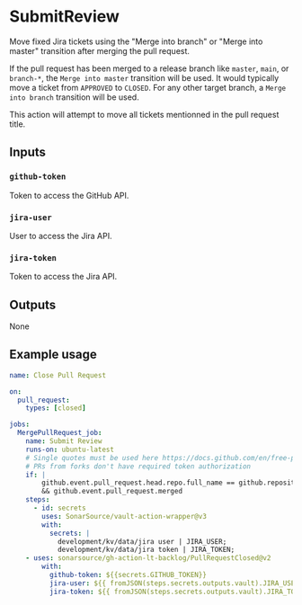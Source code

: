 # SubmitReview

Move fixed Jira tickets using the "Merge into branch" or "Merge into master" transition after merging the pull request.

If the pull request has been merged to a release branch like `master`, `main`, or `branch-*`, the `Merge into master` transition will be used. It would typically move a ticket from `APPROVED` to `CLOSED`. For any other target branch, a `Merge into branch` transition will be used.

This action will attempt to move all tickets mentionned in the pull request title.

## Inputs

### `github-token`

Token to access the GitHub API. 

### `jira-user`

User to access the Jira API.

### `jira-token`

Token to access the Jira API.

## Outputs

None

## Example usage

```yaml
name: Close Pull Request

on:
  pull_request:
    types: [closed]

jobs:
  MergePullRequest_job:
    name: Submit Review
    runs-on: ubuntu-latest
    # Single quotes must be used here https://docs.github.com/en/free-pro-team@latest/actions/reference/context-and-expression-syntax-for-github-actions#literals
    # PRs from forks don't have required token authorization
    if: |
        github.event.pull_request.head.repo.full_name == github.repository
        && github.event.pull_request.merged
    steps:
      - id: secrets
        uses: SonarSource/vault-action-wrapper@v3
        with:
          secrets: |
            development/kv/data/jira user | JIRA_USER;
            development/kv/data/jira token | JIRA_TOKEN;
    - uses: sonarsource/gh-action-lt-backlog/PullRequestClosed@v2
        with:
          github-token: ${{secrets.GITHUB_TOKEN}}
          jira-user: ${{ fromJSON(steps.secrets.outputs.vault).JIRA_USER }}
          jira-token: ${{ fromJSON(steps.secrets.outputs.vault).JIRA_TOKEN }}
```
